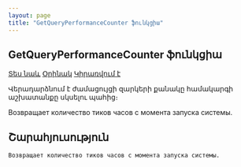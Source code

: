 ```yaml
---
layout: page
title: "GetQueryPerformanceCounter ֆունկցիա"
---
```


## GetQueryPerformanceCounter ֆունկցիա


[Տես նաև](../../functions.html)
[Օրինակ](../../Examples/E_GetQueryPerformance.md) [Կիրառվում է](../../functions.html)


Վերադարձնում է ժամացույցի զարկերի քանակը համակարգի աշխատանքը սկսելու պահից։ 

Возвращает количество тиков часов с момента запуска системы.


## Շարահյուսություն

```vb
Возвращает количество тиков часов с момента запуска системы.
```
